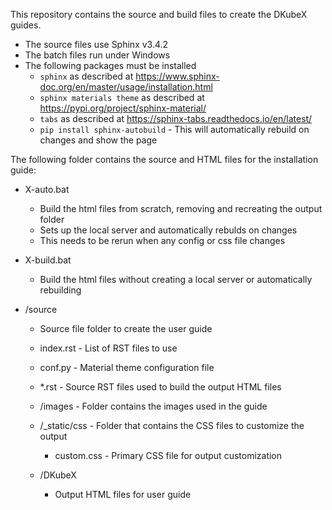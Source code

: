 ﻿﻿This repository contains the source and build files to create the DKubeX guides.  

- The source files use Sphinx v3.4.2
- The batch files run under Windows
- The following packages must be installed
  - `sphinx` as described at https://www.sphinx-doc.org/en/master/usage/installation.html
  - `sphinx materials theme` as described at https://pypi.org/project/sphinx-material/
  - `tabs` as described at https://sphinx-tabs.readthedocs.io/en/latest/
  - `pip install sphinx-autobuild` - This will automatically rebuild on changes and show the page
 
The following folder contains the source and HTML files for the installation guide:

- X-auto.bat
  - Build the html files from scratch, removing and recreating the output folder
  - Sets up the local server and automatically rebulds on changes
  - This needs to be rerun when any config or css file changes

- X-build.bat
  - Build the html files without creating a local server or automatically rebuilding

- /source
  - Source file folder to create the user guide

  - index.rst - List of RST files to use
  - conf.py - Material theme configuration file
  - *.rst - Source RST files used to build the output HTML files

  - /images - Folder contains the images used in the guide
  - /_static/css - Folder that contains the CSS files to customize the output
    - custom.css - Primary CSS file for output customization

  - /DKubeX
     - Output HTML files for user guide

















